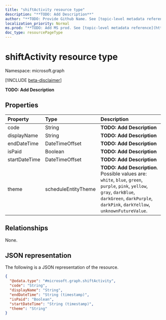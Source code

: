```yaml
---
title: "shiftActivity resource type"
description: "**TODO: Add Description**"
author: "**TODO: Provide Github Name. See [topic-level metadata reference](https://msgo.azurewebsites.net/add/document/guidelines/metadata.html#topic-level-metadata)**"
localization_priority: Normal
ms.prod: "**TODO: Add MS prod. See [topic-level metadata reference](https://msgo.azurewebsites.net/add/document/guidelines/metadata.html#topic-level-metadata)**"
doc_type: resourcePageType
---
```


# shiftActivity resource type

Namespace: microsoft.graph

[!INCLUDE [beta-disclaimer](../../includes/beta-disclaimer.md)]

**TODO: Add Description**

## Properties
|Property|Type|Description|
|:---|:---|:---|
|code|String|**TODO: Add Description**|
|displayName|String|**TODO: Add Description**|
|endDateTime|DateTimeOffset|**TODO: Add Description**|
|isPaid|Boolean|**TODO: Add Description**|
|startDateTime|DateTimeOffset|**TODO: Add Description**|
|theme|scheduleEntityTheme|**TODO: Add Description**. Possible values are: `white`, `blue`, `green`, `purple`, `pink`, `yellow`, `gray`, `darkBlue`, `darkGreen`, `darkPurple`, `darkPink`, `darkYellow`, `unknownFutureValue`.|

## Relationships
None.

## JSON representation
The following is a JSON representation of the resource.
<!-- {
  "blockType": "resource",
  "@odata.type": "microsoft.graph.shiftActivity"
}
-->
``` json
{
  "@odata.type": "#microsoft.graph.shiftActivity",
  "code": "String",
  "displayName": "String",
  "endDateTime": "String (timestamp)",
  "isPaid": "Boolean",
  "startDateTime": "String (timestamp)",
  "theme": "String"
}
```

